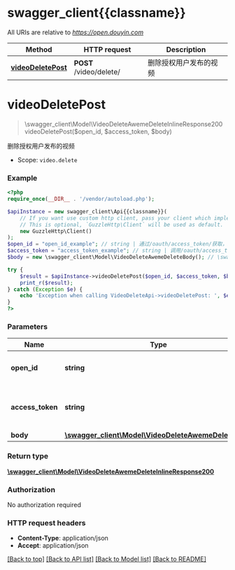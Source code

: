 # swagger_client{{classname}}

All URIs are relative to *https://open.douyin.com*

Method | HTTP request | Description
------------- | ------------- | -------------
[**videoDeletePost**](VideoDeleteApi.md#videoDeletePost) | **POST** /video/delete/ | 删除授权用户发布的视频

# **videoDeletePost**
> \swagger_client\Model\VideoDeleteAwemeDeleteInlineResponse200 videoDeletePost($open_id, $access_token, $body)

删除授权用户发布的视频

* Scope: `video.delete`

### Example
```php
<?php
require_once(__DIR__ . '/vendor/autoload.php');

$apiInstance = new swagger_client\Api{{classname}}(
    // If you want use custom http client, pass your client which implements `GuzzleHttp\ClientInterface`.
    // This is optional, `GuzzleHttp\Client` will be used as default.
    new GuzzleHttp\Client()
);
$open_id = "open_id_example"; // string | 通过/oauth/access_token/获取，用户唯一标志
$access_token = "access_token_example"; // string | 调用/oauth/access_token/生成的token，此token需要用户授权。
$body = new \swagger_client\Model\VideoDeleteAwemeDeleteBody(); // \swagger_client\Model\VideoDeleteAwemeDeleteBody | 

try {
    $result = $apiInstance->videoDeletePost($open_id, $access_token, $body);
    print_r($result);
} catch (Exception $e) {
    echo 'Exception when calling VideoDeleteApi->videoDeletePost: ', $e->getMessage(), PHP_EOL;
}
?>
```

### Parameters

Name | Type | Description  | Notes
------------- | ------------- | ------------- | -------------
 **open_id** | **string**| 通过/oauth/access_token/获取，用户唯一标志 |
 **access_token** | **string**| 调用/oauth/access_token/生成的token，此token需要用户授权。 |
 **body** | [**\swagger_client\Model\VideoDeleteAwemeDeleteBody**](../Model/VideoDeleteAwemeDeleteBody.md)|  | [optional]

### Return type

[**\swagger_client\Model\VideoDeleteAwemeDeleteInlineResponse200**](../Model/VideoDeleteAwemeDeleteInlineResponse200.md)

### Authorization

No authorization required

### HTTP request headers

 - **Content-Type**: application/json
 - **Accept**: application/json

[[Back to top]](#) [[Back to API list]](../../README.md#documentation-for-api-endpoints) [[Back to Model list]](../../README.md#documentation-for-models) [[Back to README]](../../README.md)

